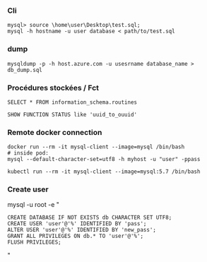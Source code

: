 ### Cli

```
mysql> source \home\user\Desktop\test.sql;
mysql -h hostname -u user database < path/to/test.sql
```

### dump

```
mysqldump -p -h host.azure.com -u usesrname database_name > db_dump.sql
```

### Procédures stockées / Fct

```
SELECT * FROM information_schema.routines

SHOW FUNCTION STATUS like 'uuid_to_ouuid'
```

### Remote docker connection

```
docker run --rm -it mysql-client --image=mysql /bin/bash
# inside pod:
mysql --default-character-set=utf8 -h myhost -u "user" -ppass
```

```
kubectl run --rm -it mysql-client --image=mysql:5.7 /bin/bash
```

### Create user

mysql -u root -e "
```
CREATE DATABASE IF NOT EXISTS db CHARACTER SET UTF8;
CREATE USER 'user'@'%' IDENTIFIED BY 'pass';
ALTER USER 'user'@'%' IDENTIFIED BY 'new_pass';
GRANT ALL PRIVILEGES ON db.* TO 'user'@'%';
FLUSH PRIVILEGES;
```
"
